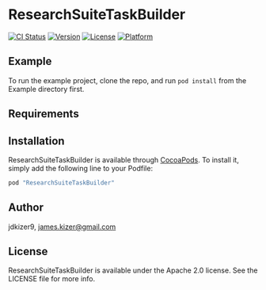 # ResearchSuiteTaskBuilder

[![CI Status](http://img.shields.io/travis/jdkizer9/ResearchSuiteTaskBuilder.svg?style=flat)](https://travis-ci.org/jdkizer9/ResearchSuiteTaskBuilder)
[![Version](https://img.shields.io/cocoapods/v/ResearchSuiteTaskBuilder.svg?style=flat)](http://cocoapods.org/pods/ResearchSuiteTaskBuilder)
[![License](https://img.shields.io/cocoapods/l/ResearchSuiteTaskBuilder.svg?style=flat)](http://cocoapods.org/pods/ResearchSuiteTaskBuilder)
[![Platform](https://img.shields.io/cocoapods/p/ResearchSuiteTaskBuilder.svg?style=flat)](http://cocoapods.org/pods/ResearchSuiteTaskBuilder)

## Example

To run the example project, clone the repo, and run `pod install` from the Example directory first.

## Requirements

## Installation

ResearchSuiteTaskBuilder is available through [CocoaPods](http://cocoapods.org). To install
it, simply add the following line to your Podfile:

```ruby
pod "ResearchSuiteTaskBuilder"
```

## Author

jdkizer9, james.kizer@gmail.com

## License

ResearchSuiteTaskBuilder is available under the Apache 2.0 license. See the LICENSE file for more info.
